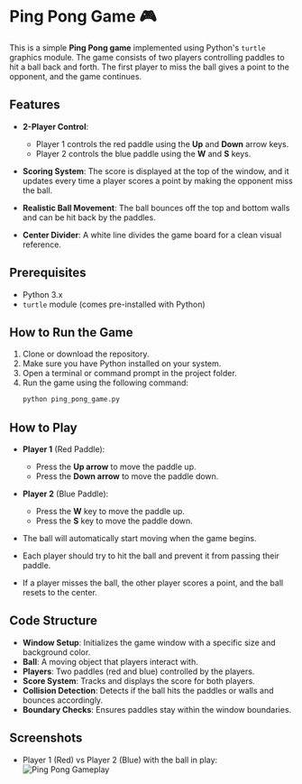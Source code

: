 # Ping Pong Game 🎮

This is a simple **Ping Pong game** implemented using Python's `turtle` graphics module. The game consists of two players controlling paddles to hit a ball back and forth. The first player to miss the ball gives a point to the opponent, and the game continues.

## Features

- **2-Player Control**:
  - Player 1 controls the red paddle using the **Up** and **Down** arrow keys.
  - Player 2 controls the blue paddle using the **W** and **S** keys.
  
- **Scoring System**: The score is displayed at the top of the window, and it updates every time a player scores a point by making the opponent miss the ball.

- **Realistic Ball Movement**: The ball bounces off the top and bottom walls and can be hit back by the paddles.

- **Center Divider**: A white line divides the game board for a clean visual reference.

## Prerequisites

- Python 3.x
- `turtle` module (comes pre-installed with Python)

## How to Run the Game

1. Clone or download the repository.
2. Make sure you have Python installed on your system.
3. Open a terminal or command prompt in the project folder.
4. Run the game using the following command:
   ```bash
   python ping_pong_game.py
   ```

## How to Play

- **Player 1** (Red Paddle): 
  - Press the **Up arrow** to move the paddle up.
  - Press the **Down arrow** to move the paddle down.

- **Player 2** (Blue Paddle):
  - Press the **W** key to move the paddle up.
  - Press the **S** key to move the paddle down.

- The ball will automatically start moving when the game begins.
- Each player should try to hit the ball and prevent it from passing their paddle.
- If a player misses the ball, the other player scores a point, and the ball resets to the center.

## Code Structure

- **Window Setup**: Initializes the game window with a specific size and background color.
- **Ball**: A moving object that players interact with.
- **Players**: Two paddles (red and blue) controlled by the players.
- **Score System**: Tracks and displays the score for both players.
- **Collision Detection**: Detects if the ball hits the paddles or walls and bounces accordingly.
- **Boundary Checks**: Ensures paddles stay within the window boundaries.



## Screenshots

- Player 1 (Red) vs Player 2 (Blue) with the ball in play:
  ![Ping Pong Gameplay](./[screenshots/ping_pong_gameplay.png](https://github.com/MohammedHamza0/pingPong/blob/main/Screenshot%202025-02-06%20121930.png))  
